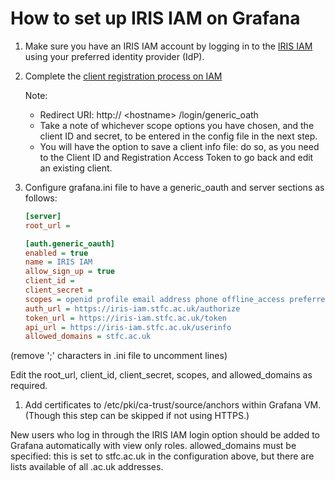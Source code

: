 # How to set up IRIS IAM on Grafana

1. Make sure you have an IRIS IAM account by logging in to the [IRIS IAM](https://iris-iam.stfc.ac.uk/login) using your preferred identity provider (IdP).

1. Complete the [client registration process on IAM ](https://indigo-iam.github.io/docs/v/current/user-guide/client-registration.html)

   Note:

   - Redirect URI: http:// \<hostname> /login/generic_oath
   - Take a note of whichever scope options you have chosen, and the client ID and secret, to be entered in the config file in the next step.
   - You will have the option to save a client info file: do so, as you need to the Client ID and Registration Access Token to go back and edit an existing client.

1. Configure grafana.ini file to have a generic_oauth and server sections as follows:

   ```ini
   [server]
   root_url = 
   
   [auth.generic_oauth]
   enabled = true
   name = IRIS IAM
   allow_sign_up = true
   client_id =
   client_secret =
   scopes = openid profile email address phone offline_access preferred_username
   auth_url = https://iris-iam.stfc.ac.uk/authorize
   token_url = https://iris-iam.stfc.ac.uk/token
   api_url = https://iris-iam.stfc.ac.uk/userinfo
   allowed_domains = stfc.ac.uk
   ```

  (remove ';' characters in .ini file to uncomment lines)

   Edit the root_url, client_id, client_secret, scopes, and allowed_domains as required.

1. Add certificates to /etc/pki/ca-trust/source/anchors within Grafana VM. (Though this step can be skipped if not using HTTPS.)


New users who log in through the IRIS IAM login option should be added to Grafana automatically with view only roles. allowed_domains must be specified: this is set to stfc.ac.uk in the configuration above, but there are lists available of all .ac.uk addresses.
